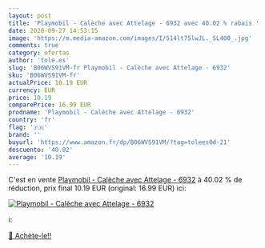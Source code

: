 ```yaml
---
layout: post
title: 'Playmobil - Calèche avec Attelage - 6932 avec 40.02 % rabais '
date: 2020-09-27 14:53:15
image: 'https://m.media-amazon.com/images/I/514lt75lwJL._SL400_.jpg'
comments: true
category: ofertas
author: 'tole.es'
slug: 'B06WVS91VM-fr Playmobil - Calèche avec Attelage - 6932'
sku: 'B06WVS91VM-fr'
actualPrice: 10.19 EUR
currency: EUR
price: 10.19
comparePrice: 16.99 EUR
prodname: 'Playmobil - Calèche avec Attelage - 6932'
country: 'fr'
flag: '🇫🇷'
brand: ''
buyurl: 'https://www.amazon.fr/dp/B06WVS91VM/?tag=tolees0d-21'
descuento: '40.02'
average: '10.19'
---
```


C'est en vente [Playmobil - Calèche avec Attelage - 6932](https://www.amazon.fr/dp/B06WVS91VM/?tag=tolees0d-21)  à  40.02 % de réduction, prix final  10.19 EUR (original: 16.99 EUR) ici:

[![Playmobil - Calèche avec Attelage - 6932](https://m.media-amazon.com/images/I/514lt75lwJL._SL400_.jpg)](https://www.amazon.fr/dp/B06WVS91VM/?tag=tolees0d-21)

ℹ️:


[🛒 Achète-le!!](https://www.amazon.fr/dp/B06WVS91VM/?tag=tolees0d-21)
